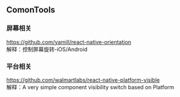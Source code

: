 ## ComonTools


### 屏幕相关<br>
https://github.com/yamill/react-native-orientation<br>
解释：控制屏幕旋转-iOS/Android
<br>

### 平台相关<br>

https://github.com/walmartlabs/react-native-platform-visible<br>
解释：A very simple component visibility switch based on Platform
<br>
